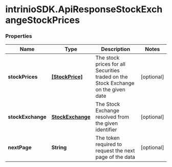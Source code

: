 # intrinioSDK.ApiResponseStockExchangeStockPrices

### Properties
Name | Type | Description | Notes
------------ | ------------- | ------------- | -------------
**stockPrices** | [**[StockPrice]**](StockPrice.md) | The stock prices for all Securities traded on the Stock Exchange on the given date | [optional] 
**stockExchange** | [**StockExchange**](StockExchange.md) | The Stock Exchange resolved from the given identifier | [optional] 
**nextPage** | **String** | The token required to request the next page of the data | [optional] 


